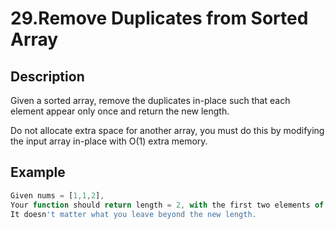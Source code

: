 # 29.Remove Duplicates from Sorted Array

## Description

Given a sorted array, remove the duplicates in-place such that each element appear only once and return the new length.

Do not allocate extra space for another array, you must do this by modifying the input array in-place with O(1) extra memory.

## Example

```javascript
Given nums = [1,1,2],
Your function should return length = 2, with the first two elements of nums being 1 and 2 respectively.
It doesn't matter what you leave beyond the new length.
```
